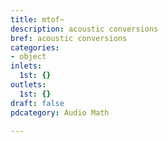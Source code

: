 ```yaml
---
title: mtof~
description: acoustic conversions
bref: acoustic conversions
categories:
- object
inlets:
  1st: {}
outlets:
  1st: {}
draft: false
pdcategory: Audio Math

---
```


